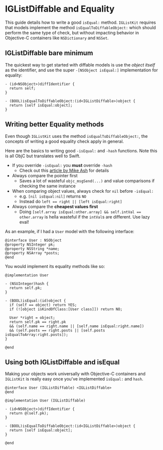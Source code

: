# IGListDiffable and Equality

This guide details how to write a good `isEqual:` method. `IGListKit` requires that models implement the method `isEqualToDiffableObject:` which should perform the same type of check, but without impacting behavior in Objective-C containers like `NSDictionary` and `NSSet`.

## IGListDiffable bare minimum

The quickest way to get started with diffable models is use the _object itself_ as the identifier, and use the super `-[NSObject isEqual:]` implementation for equality:

```objc
- (id<NSObject>)diffIdentifier {
  return self;
}

- (BOOL)isEqualToDiffableObject:(id<IGListDiffable>)object {
  return [self isEqual:object];
}
```

## Writing better Equality methods

Even though `IGListKit` uses the method `isEqualToDiffableObject:`, the concepts of writing a good equality check apply in general.

Here are the basics to writing good `-isEqual:` and `-hash` functions. Note this is all ObjC but translates well to Swift.

- If you override `-isEqual:` you **must** override `-hash`
  - Check out this [article by Mike Ash](https://www.mikeash.com/pyblog/friday-qa-2010-06-18-implementing-equality-and-hashing.html) for details
- Always compare the pointer first
  - Saves a lot of wasteful `objc_msgSend(...)` and value comparisons if checking the same instance
- When comparing object values, always check for `nil` before `-isEqual:`
  - e.g. `[nil isEqual:nil]` returns `NO`
  - Instead do `left == right || [left isEqual:right]`
- Always compare the **cheapest values first**
  - Doing `[self.array isEqual:other.array] && self.intVal == other.array` is hella wasteful if the `intVal`s are different. Use lazy eval!

As an example, if I had a `User` model with the following interface:

```objc
@interface User : NSObject
@property NSInteger pk;
@property NSString *name;
@property NSArray *posts;
@end
```

You would implement its equality methods like so:

```objc
@implementation User

- (NSUInteger)hash {
  return self.pk;
}

- (BOOL)isEqual:(id)object {
  if (self == object) return YES;
  if (![object isKindOfClass:[User class]]) return NO;

  User *right = object;
  return self.pk == right.pk 
  && (self.name == right.name || [self.name isEqual:right.name])
  && (self.posts == right.posts || [self.posts isEqualToArray:right.posts]);
}

@end
```

## Using both IGListDiffable and isEqual

Making your objects work universally with Objective-C containers and `IGListKit` is really easy once you've implemented `isEqual:` and `hash`.

```objc
@interface User (IGListDiffable) <IGListDiffable>
@end

@implementation User (IGListDiffable)

- (id<NSObject>)diffIdentifier {
  return @(self.pk);
}

- (BOOL)isEqualToDiffableObject:(id<IGListDiffable>)object {
  return [self isEqual:object];
}

@end
```